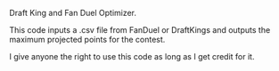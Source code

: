 Draft King and Fan Duel Optimizer.

This code inputs a .csv file from FanDuel or DraftKings and outputs the maximum projected
points for the contest.

I give anyone the right to use this code as long as I get credit for it.
